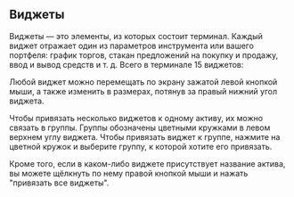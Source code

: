 ## Виджеты 
Виджеты — это элементы, из которых состоит терминал. Каждый виджет отражает один из параметров инструмента или вашего портфеля: график торгов, стакан предложений на покупку и продажу, ввод и вывод средств и т. д. Всего в терминале 15 виджетов:

Любой виджет можно перемещать по экрану зажатой левой кнопкой мыши, а также изменить в размерах, потянув за правый нижний угол виджета.  

Чтобы привязать несколько виджетов к одному активу, их можно связать в группы. Группы обозначены цветными кружками в левом верхнем углу виджета. Чтобы привязать виджет к группе, нажмите на цветной кружок и выберите группу, к которой хотите его привязать.

Кроме того, если в каком-либо виджете присутствует название актива, вы можете щёлкнуть по нему правой кнопкой мыши и нажать "привязать все виджеты". 
